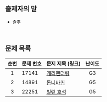 ## 출제자의 말

- 즐추

<br>

## 문제 목록

| **순번** | **문제 번호** | **문제 제목 (링크)**                                 | **난이도** |
| :---: |-----------|------------------------------------------------|:-------:|
| 1 | 17141     | [게리맨더링](https://www.acmicpc.net/problem/17471) |   G3    |
| 2 | 14891     | [톱니바퀴](https://www.acmicpc.net/problem/14891)  |   G5    |
| 3 | 22251     | [빌런 호석](https://www.acmicpc.net/problem/22251)      |   G5    |
<br>
